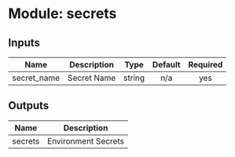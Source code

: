 # Module: secrets
## Inputs

| Name | Description | Type | Default | Required |
|------|-------------|:----:|:-----:|:-----:|
| secret\_name | Secret Name | string | n/a | yes |

## Outputs

| Name | Description |
|------|-------------|
| secrets | Environment Secrets |

